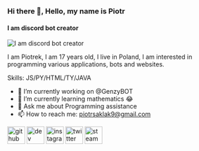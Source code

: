
### Hi there 👋, Hello, my name is Piotr
#### I am discord bot creator
![I am discord bot creator](https://cdn.discordapp.com/attachments/963808462754701332/964202882222137434/lis.png)

I am Piotrek, I am 17 years old, I live in Poland, I am interested in programming various applications, bots and websites.

Skills: JS/PY/HTML/TY/JAVA

- 🔭 I’m currently working on @GenzyBOT
- 🌱 I’m currently learning mathematics 😂 
- 💬 Ask me about Programming assistance 
- 📫 How to reach me: piotrsaklak9@gmail.com 


[<img src='https://cdn.jsdelivr.net/npm/simple-icons@3.0.1/icons/github.svg' alt='github' height='40'>](https://github.com/https://github.com/Pjoter091)  [<img src='https://cdn.jsdelivr.net/npm/simple-icons@3.0.1/icons/dev-dot-to.svg' alt='dev' height='40'>](https://dev.to/https://dev.to/pjoter091)  [<img src='https://cdn.jsdelivr.net/npm/simple-icons@3.0.1/icons/instagram.svg' alt='instagram' height='40'>](https://www.instagram.com/https://www.instagram.com/xpioter_58//)  [<img src='https://cdn.jsdelivr.net/npm/simple-icons@3.0.1/icons/twitter.svg' alt='twitter' height='40'>](https://twitter.com/https://twitter.com/Pio992S)  [<img src='https://cdn.jsdelivr.net/npm/simple-icons@3.0.1/icons/steam.svg' alt='steam' height='40'>](https://steamcommunity.com/profiles/76561199194720477)  
